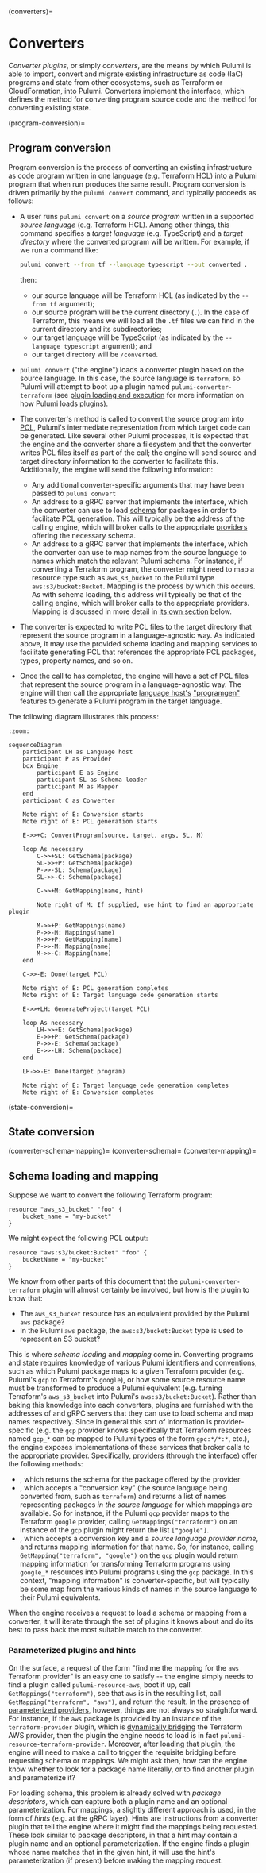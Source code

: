 (converters)=
# Converters

*Converter plugins*, or simply *converters*, are the means by which Pulumi is
able to import, convert and migrate existing infrastructure as code (IaC)
programs and state from other ecosystems, such as Terraform or CloudFormation,
into Pulumi. Converters implement the [](pulumirpc.Converter) interface, which
defines the [](pulumirpc.Converter.ConvertProgram) method for converting program
source code and the [](pulumirpc.Converter.ConvertState) method for converting
existing state.

(program-conversion)=
## Program conversion

Program conversion is the process of converting an existing infrastructure as
code program written in one language (e.g. Terraform HCL) into a Pulumi program
that when run produces the same result. Program conversion is driven primarily
by the `pulumi convert` command, and typically proceeds as follows:

* A user runs `pulumi convert` on a *source program* written in a supported
  *source language* (e.g. Terraform HCL). Among other things, this command
  specifies a *target language* (e.g. TypeScript) and a *target directory* where
  the converted program will be written. For example, if we run a command like:

  ```bash
  pulumi convert --from tf --language typescript --out converted .
  ```

  then:

  * our source language will be Terraform HCL (as indicated by the `--from tf`
    argument);
  * our source program will be the current directory (`.`). In the case of
    Terraform, this means we will load all the `.tf` files we can find in the
    current directory and its subdirectories;
  * our target language will be TypeScript (as indicated by the `--language
    typescript` argument); and
  * our target directory will be `/converted`.

* `pulumi convert` ("the engine") loads a converter plugin based on the source
  language. In this case, the source language is `terraform`, so Pulumi will
  attempt to boot up a plugin named `pulumi-converter-terraform` (see [plugin
  loading and execution](plugin-loading-execution) for more information on how
  Pulumi loads plugins).

* The converter's [](pulumirpc.Converter.ConvertProgram) method is called to
  convert the source program into [PCL](pcl), Pulumi's intermediate
  representation from which target code can be generated. Like several other
  Pulumi processes, it is expected that the engine and the converter share a
  filesystem and that the converter writes PCL files itself as part of the call;
  the engine will send source and target directory information to the converter
  to facilitate this. Additionally, the engine will send the following
  information:

  * Any additional converter-specific arguments that may have been passed to
    `pulumi convert`
  * An address to a gRPC server that implements the [](codegen.Loader)
    interface, which the converter can use to load [schema](schema) for packages
    in order to facilitate PCL generation. This will typically be the address of
    the calling engine, which will broker calls to the appropriate
    [providers](providers) offering the necessary schema.
  * An address to a gRPC server that implements the [](codegen.Mapper)
    interface, which the converter can use to map names from the source language
    to names which match the relevant Pulumi schema. For instance, if converting
    a Terraform program, the converter might need to map a resource type such as
    `aws_s3_bucket` to the Pulumi type `aws:s3/bucket:Bucket`. Mapping is the
    process by which this occurs. As with schema loading, this address will
    typically be that of the calling engine, which will broker calls to the
    appropriate providers. Mapping is discussed in more detail in [its own
    section](converter-mapping) below.

* The converter is expected to write PCL files to the target directory that
  represent the source program in a language-agnostic way. As indicated above,
  it may use the provided schema loading and mapping services to facilitate
  generating PCL that references the appropriate PCL packages, types, property
  names, and so on.

* Once the call to [](pulumirpc.Converter.ConvertProgram) has completed, the
  engine will have a set of PCL files that represent the source program in a
  language-agnostic way. The engine will then call the appropriate [language
  host's](language-hosts) ["programgen"](programgen) features to generate a
  Pulumi program in the target language.

The following diagram illustrates this process:

```mermaid
:zoom:

sequenceDiagram
    participant LH as Language host
    participant P as Provider
    box Engine
        participant E as Engine
        participant SL as Schema loader
        participant M as Mapper
    end
    participant C as Converter

    Note right of E: Conversion starts
    Note right of E: PCL generation starts

    E->>+C: ConvertProgram(source, target, args, SL, M)

    loop As necessary
        C->>+SL: GetSchema(package)
        SL->>+P: GetSchema(package)
        P->>-SL: Schema(package)
        SL->>-C: Schema(package)

        C->>+M: GetMapping(name, hint)

        Note right of M: If supplied, use hint to find an appropriate plugin

        M->>+P: GetMappings(name)
        P->>-M: Mappings(name)
        M->>+P: GetMapping(name)
        P->>-M: Mapping(name)
        M->>-C: Mapping(name)
    end

    C->>-E: Done(target PCL)

    Note right of E: PCL generation completes
    Note right of E: Target language code generation starts

    E->>+LH: GenerateProject(target PCL)

    loop As necessary
        LH->>+E: GetSchema(package)
        E->>+P: GetSchema(package)
        P->>-E: Schema(package)
        E->>-LH: Schema(package)
    end

    LH->>-E: Done(target program)

    Note right of E: Target language code generation completes
    Note right of E: Conversion completes
```

(state-conversion)=
## State conversion

(converter-schema-mapping)=
(converter-schema)=
(converter-mapping)=
## Schema loading and mapping

Suppose we want to convert the following Terraform program:

```hcl
resource "aws_s3_bucket" "foo" {
    bucket_name = "my-bucket"
}
```

We might expect the following PCL output:

```hcl
resource "aws:s3/bucket:Bucket" "foo" {
    bucketName = "my-bucket"
}
```

We know from other parts of this document that the `pulumi-converter-terraform`
plugin will almost certainly be involved, but how is the plugin to know that:

* The `aws_s3_bucket` resource has an equivalent provided by the Pulumi `aws`
  package?
* In the Pulumi `aws` package, the `aws:s3/bucket:Bucket` type is used to
  represent an S3 bucket?

This is where *schema loading* and *mapping* come in. Converting programs and
state requires knowledge of various Pulumi identifiers and conventions, such as
which Pulumi package maps to a given Terraform provider (e.g. Pulumi's `gcp` to
Terraform's `google`), or how some source resource name must be transformed to
produce a Pulumi equivalent (e.g. turning Terraform's `aws_s3_bucket` into
Pulumi's `aws:s3/bucket:Bucket`). Rather than baking this knowledge into each
converters, plugins are furnished with the addresses of [](codegen.Loader) and
[](codegen.Mapper) gRPC servers that they can use to load schema and map names
respectively. Since in general this sort of information is provider-specific
(e.g. the `gcp` provider knows specifically that Terraform resources named
`gcp_*` can be mapped to Pulumi types of the form `gpc:*/*:*`, etc.), the engine
exposes implementations of these services that broker calls to the appropriate
provider. Specifically, [providers](providers) (through the
[](pulumirpc.ResourceProvider) interface) offer the following methods:

* [](pulumirpc.ResourceProvider.GetSchema), which returns the schema for the
  package offered by the provider
* [](pulumirpc.ResourceProvider.GetMappings), which accepts a "conversion key"
  (the source language being converted from, such as `terraform`) and returns a
  list of names representing packages *in the source language* for which
  mappings are available. So for instance, if the Pulumi `gcp` provider maps to
  the Terraform `google` provider, calling `GetMappings("terraform")` on an
  instance of the `gcp` plugin might return the list `["google"]`.
* [](pulumirpc.ResourceProvider.GetMapping), which accepts a conversion key and
  a *source language provider name*, and returns mapping information for that
  name. So, for instance, calling `GetMapping("terraform", "google")` on the
  `gcp` plugin would return mapping information for transforming Terraform
  programs using `google_*` resources into Pulumi programs using the `gcp`
  package. In this context, "mapping information" is converter-specific, but
  will typically be some map from the various kinds of names in the source
  language to their Pulumi equivalents.

When the engine receives a request to load a schema or mapping from a converter,
it will iterate through the set of plugins it knows about and do its best to
pass back the most suitable match to the converter.

### Parameterized plugins and hints

On the surface, a request of the form "find me the mapping for the `aws`
Terraform provider" is an easy one to satisfy -- the engine simply needs to find
a plugin called `pulumi-resource-aws`, boot it up, call
`GetMappings("terraform")`, see that `aws` is in the resulting list, call
`GetMapping("terraform", "aws")`, and return the result. In the presence of
[parameterized providers](parameterized-providers), however, things are not
always so straightforward. For instance, if the `aws` package is provided by an
instance of the `terraform-provider` plugin, which is [dynamically
bridging](https://www.pulumi.com/blog/any-terraform-provider/) the Terraform AWS
provider, then the plugin the engine needs to load is in fact
`pulumi-resource-terraform-provider`. Moreover, after loading that plugin, the
engine will need to make a [](pulumirpc.ResourceProvider.Parameterize) call to
trigger the requisite bridging before requesting schema or mappings. We might
ask then, how can the engine know whether to look for a package name literally,
or to find another plugin and parameterize it?

For loading schema, this problem is already solved with *package descriptors*,
which can capture both a plugin name and an optional parameterization. For
mappings, a slightly different approach is used, in the form of *hints* (e.g.
[](codegen.MapperParameterizationHint) at the gRPC layer). Hints are
instructions from a converter plugin that tell the engine where it might find
the mappings being requested. These look similar to package descriptors, in that
a hint may contain a plugin name and an optional parameterization. If the engine
finds a plugin whose name matches that in the given hint, it will use the hint's
parameterization (if present) before making the mapping request.
